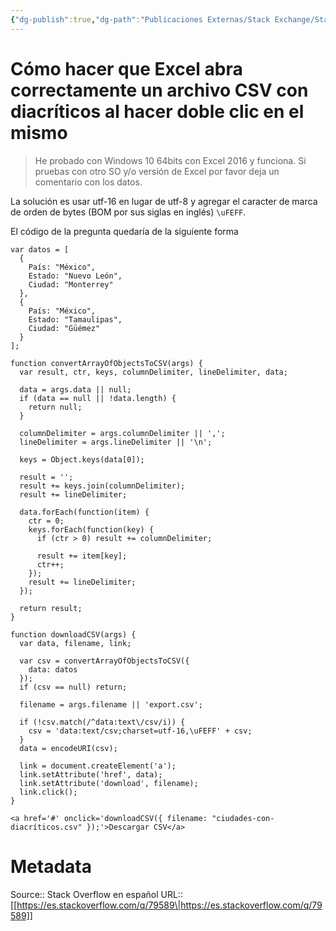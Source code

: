 ```yaml
---
{"dg-publish":true,"dg-path":"Publicaciones Externas/Stack Exchange/Stack Overflow en español/es.stackoverflow.com-79589.md","permalink":"/publicaciones-externas/stack-exchange/stack-overflow-en-espanol/es-stackoverflow-com-79589/","title":"Cómo hacer que Excel abra correctamente un archivo CSV con diacríticos al hacer doble clic en el mismo","hide":true,"noteIcon":"\"0\"","created":"2024-04-03T12:49:10.759-06:00","updated":"2024-04-05T16:43:51.320-06:00"}
---
```


# Cómo hacer que Excel abra correctamente un archivo CSV con diacríticos al hacer doble clic en el mismo

> He probado con Windows 10 64bits con Excel 2016 y funciona. Si pruebas con otro SO y/o versión de Excel por favor deja un comentario con los datos.

La solución es usar utf-16 en lugar de utf-8 y agregar el caracter de marca de orden de bytes (BOM por sus siglas en inglés)  `\uFEFF`.

El código de la pregunta quedaría de la siguiente forma

<!-- begin snippet: js hide: false console: true babel: false -->

<!-- language: lang-js -->

    var datos = [
      {
        País: "México",
        Estado: "Nuevo León",
        Ciudad: "Monterrey"
      },
      {
        País: "México",
        Estado: "Tamaulipas",
        Ciudad: "Güémez"
      }
    ];

    function convertArrayOfObjectsToCSV(args) {
      var result, ctr, keys, columnDelimiter, lineDelimiter, data;

      data = args.data || null;
      if (data == null || !data.length) {
        return null;
      }

      columnDelimiter = args.columnDelimiter || ',';
      lineDelimiter = args.lineDelimiter || '\n';

      keys = Object.keys(data[0]);

      result = '';
      result += keys.join(columnDelimiter);
      result += lineDelimiter;

      data.forEach(function(item) {
        ctr = 0;
        keys.forEach(function(key) {
          if (ctr > 0) result += columnDelimiter;

          result += item[key];
          ctr++;
        });
        result += lineDelimiter;
      });

      return result;
    }

    function downloadCSV(args) {
      var data, filename, link;

      var csv = convertArrayOfObjectsToCSV({
        data: datos
      });
      if (csv == null) return;

      filename = args.filename || 'export.csv';

      if (!csv.match(/^data:text\/csv/i)) {
        csv = 'data:text/csv;charset=utf-16,\uFEFF' + csv;
      }
      data = encodeURI(csv);

      link = document.createElement('a');
      link.setAttribute('href', data);
      link.setAttribute('download', filename);
      link.click();
    }

<!-- language: lang-html -->

    <a href='#' onclick='downloadCSV({ filename: "ciudades-con-diacríticos.csv" });'>Descargar CSV</a>

<!-- end snippet -->



# Metadata
Source:: Stack Overflow en español
URL:: [[https://es.stackoverflow.com/q/79589\|https://es.stackoverflow.com/q/79589]]


